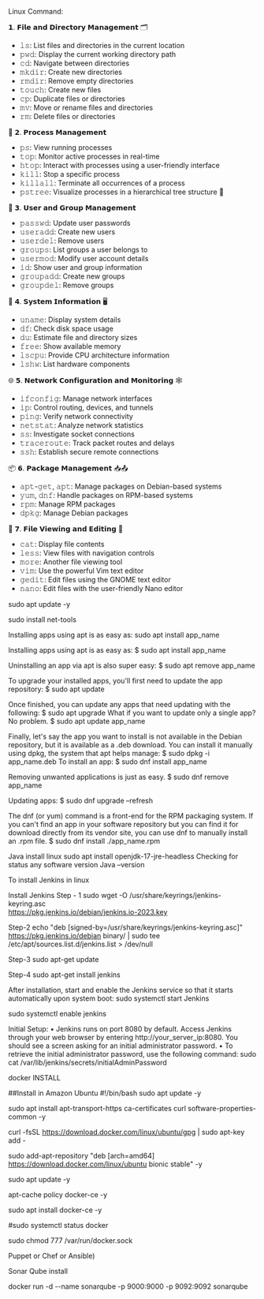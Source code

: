 Linux Command:

𝟭. 𝗙𝗶𝗹𝗲 𝗮𝗻𝗱 𝗗𝗶𝗿𝗲𝗰𝘁𝗼𝗿𝘆 𝗠𝗮𝗻𝗮𝗴𝗲𝗺𝗲𝗻𝘁 🗂️
- 𝚕𝚜: List files and directories in the current location 
- 𝚙𝚠𝚍: Display the current working directory path 
- 𝚌𝚍: Navigate between directories 
- 𝚖𝚔𝚍𝚒𝚛: Create new directories 
- 𝚛𝚖𝚍𝚒𝚛: Remove empty directories 
- 𝚝𝚘𝚞𝚌𝚑: Create new files 
- 𝚌𝚙: Duplicate files or directories 
- 𝚖𝚟: Move or rename files and directories 
- 𝚛𝚖: Delete files or directories

🔧 𝟮. 𝗣𝗿𝗼𝗰𝗲𝘀𝘀 𝗠𝗮𝗻𝗮𝗴𝗲𝗺𝗲𝗻𝘁 
- 𝚙𝚜: View running processes 
- 𝚝𝚘𝚙: Monitor active processes in real-time 
- 𝚑𝚝𝚘𝚙: Interact with processes using a user-friendly interface 
- 𝚔𝚒𝚕𝚕: Stop a specific process 
- 𝚔𝚒𝚕𝚕𝚊𝚕𝚕: Terminate all occurrences of a process 
- 𝚙𝚜𝚝𝚛𝚎𝚎: Visualize processes in a hierarchical tree structure 🌲

👥 𝟯. 𝗨𝘀𝗲𝗿 𝗮𝗻𝗱 𝗚𝗿𝗼𝘂𝗽 𝗠𝗮𝗻𝗮𝗴𝗲𝗺𝗲𝗻𝘁 
- 𝚙𝚊𝚜𝚜𝚠𝚍: Update user passwords 
- 𝚞𝚜𝚎𝚛𝚊𝚍𝚍: Create new users 
- 𝚞𝚜𝚎𝚛𝚍𝚎𝚕: Remove users 
- 𝚐𝚛𝚘𝚞𝚙𝚜: List groups a user belongs to 
- 𝚞𝚜𝚎𝚛𝚖𝚘𝚍: Modify user account details 
- 𝚒𝚍: Show user and group information
- 𝚐𝚛𝚘𝚞𝚙𝚊𝚍𝚍: Create new groups
- 𝚐𝚛𝚘𝚞𝚙𝚍𝚎𝚕: Remove groups

💾 𝟰. 𝗦𝘆𝘀𝘁𝗲𝗺 𝗜𝗻𝗳𝗼𝗿𝗺𝗮𝘁𝗶𝗼𝗻 🖥️
- 𝚞𝚗𝚊𝚖𝚎: Display system details 
- 𝚍𝚏: Check disk space usage 
- 𝚍𝚞: Estimate file and directory sizes 
- 𝚏𝚛𝚎𝚎: Show available memory 
- 𝚕𝚜𝚌𝚙𝚞: Provide CPU architecture information 
- 𝚕𝚜𝚑𝚠: List hardware components 

🌐 𝟱. 𝗡𝗲𝘁𝘄𝗼𝗿𝗸 𝗖𝗼𝗻𝗳𝗶𝗴𝘂𝗿𝗮𝘁𝗶𝗼𝗻 𝗮𝗻𝗱 𝗠𝗼𝗻𝗶𝘁𝗼𝗿𝗶𝗻𝗴 🕸️
- 𝚒𝚏𝚌𝚘𝚗𝚏𝚒𝚐: Manage network interfaces 
- 𝚒𝚙: Control routing, devices, and tunnels 
- 𝚙𝚒𝚗𝚐: Verify network connectivity 
- 𝚗𝚎𝚝𝚜𝚝𝚊𝚝: Analyze network statistics 
- 𝚜𝚜: Investigate socket connections 
- 𝚝𝚛𝚊𝚌𝚎𝚛𝚘𝚞𝚝𝚎: Track packet routes and delays 
- 𝚜𝚜𝚑: Establish secure remote connections 

📦 𝟲. 𝗣𝗮𝗰𝗸𝗮𝗴𝗲 𝗠𝗮𝗻𝗮𝗴𝗲𝗺𝗲𝗻𝘁 📥📤
- 𝚊𝚙𝚝-𝚐𝚎𝚝, 𝚊𝚙𝚝: Manage packages on Debian-based systems 
- 𝚢𝚞𝚖, 𝚍𝚗𝚏: Handle packages on RPM-based systems 
- 𝚛𝚙𝚖: Manage RPM packages 
- 𝚍𝚙𝚔𝚐: Manage Debian packages 

📜 𝟳. 𝗙𝗶𝗹𝗲 𝗩𝗶𝗲𝘄𝗶𝗻𝗴 𝗮𝗻𝗱 𝗘𝗱𝗶𝘁𝗶𝗻𝗴 📝
- 𝚌𝚊𝚝: Display file contents 
- 𝚕𝚎𝚜𝚜: View files with navigation controls 
- 𝚖𝚘𝚛𝚎: Another file viewing tool 
- 𝚟𝚒𝚖: Use the powerful Vim text editor 
- 𝚐𝚎𝚍𝚒𝚝: Edit files using the GNOME text editor 
- 𝚗𝚊𝚗𝚘: Edit files with the user-friendly Nano editor



sudo apt update -y

sudo install net-tools 

Installing apps using apt is as easy as:
sudo apt install app_name

Installing apps using apt is as easy as:
$ sudo apt install app_name

Uninstalling an app via apt is also super easy:
$ sudo apt remove app_name

To upgrade your installed apps, you'll first need to update the app repository:
$ sudo apt update

Once finished, you can update any apps that need updating with the following:
$ sudo apt upgrade
What if you want to update only a single app? No problem.
$ sudo apt update app_name

Finally, let's say the app you want to install is not available in the Debian repository, but it is available as a .deb download. You can install it manually using dpkg, the system that apt helps manage:
$ sudo dpkg -i app_name.deb
To install an app:
$ sudo dnf install app_name

Removing unwanted applications is just as easy.
$ sudo dnf remove app_name

Updating apps:
$ sudo dnf upgrade –refresh

The dnf (or yum) command is a front-end for the RPM packaging system. If you can't find an app in your software repository but you can find it for download directly from its vendor site, you can use dnf to manually install an .rpm file.
$ sudo dnf install ./app_name.rpm

Java install linux
sudo apt install openjdk-17-jre-headless
Checking for status any software version
Java –version

To install Jenkins in linux

Install Jenkins
Step - 1
sudo wget -O /usr/share/keyrings/jenkins-keyring.asc \
  https://pkg.jenkins.io/debian/jenkins.io-2023.key

Step-2
echo "deb [signed-by=/usr/share/keyrings/jenkins-keyring.asc]" \
  https://pkg.jenkins.io/debian binary/ | sudo tee \
  /etc/apt/sources.list.d/jenkins.list > /dev/null

Step-3
sudo apt-get update

Step-4
sudo apt-get install jenkins

After installation, start and enable the Jenkins service so that it starts automatically upon system boot:
sudo systemctl start Jenkins

sudo systemctl enable jenkins

Initial Setup:
•	Jenkins runs on port 8080 by default. Access Jenkins through your web browser by entering http://your_server_ip:8080. You should see a screen asking for an initial administrator password.
•	To retrieve the initial administrator password, use the following command:
sudo cat /var/lib/jenkins/secrets/initialAdminPassword








docker INSTALL 

##Install in Amazon Ubuntu
#!/bin/bash
sudo apt update -y

sudo apt install apt-transport-https ca-certificates curl software-properties-common -y

curl -fsSL https://download.docker.com/linux/ubuntu/gpg | sudo apt-key add -

sudo add-apt-repository "deb [arch=amd64] https://download.docker.com/linux/ubuntu bionic stable" -y

sudo apt update -y

apt-cache policy docker-ce -y

sudo apt install docker-ce -y

#sudo systemctl status docker

sudo chmod 777 /var/run/docker.sock


Puppet or Chef or Ansible)


Sonar Qube install 

docker run -d --name sonarqube -p 9000:9000 -p 9092:9092 sonarqube

